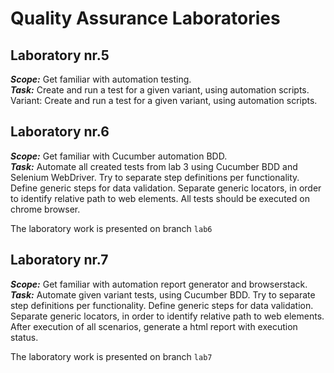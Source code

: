 # Quality Assurance Laboratories

## Laboratory nr.5
***Scope:*** Get familiar with automation testing.
<br /> 
***Task:*** Create and run a test for a given variant, using automation scripts.
Variant: Create and run a test for a given variant, using automation scripts.

## Laboratory nr.6
***Scope:*** Get familiar with Cucumber automation BDD.
<br /> 
***Task:*** Automate all created tests from lab 3 using Cucumber BDD and Selenium WebDriver. Try to separate step definitions per functionality. Define generic steps for data validation. Separate generic locators, in order to identify relative path to web elements. All tests should be executed on chrome browser.

The laboratory work is presented on branch ```lab6```

## Laboratory nr.7
***Scope:*** Get familiar with automation report generator and browserstack.
<br /> 
***Task:*** Automate given variant tests, using Cucumber BDD. Try to separate step definitions per functionality. Define generic steps for data validation. Separate generic locators, in order to identify relative path to web elements. After execution of all scenarios, generate a html report with execution status.

The laboratory work is presented on branch ```lab7```
